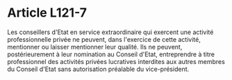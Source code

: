 # Article L121-7

Les conseillers d'Etat en service extraordinaire qui exercent une activité professionnelle privée ne peuvent, dans l'exercice de cette activité, mentionner ou laisser mentionner leur qualité. Ils ne peuvent, postérieurement à leur nomination au Conseil d'Etat, entreprendre à titre professionnel des activités privées lucratives interdites aux autres membres du Conseil d'Etat sans autorisation préalable du vice-président.
